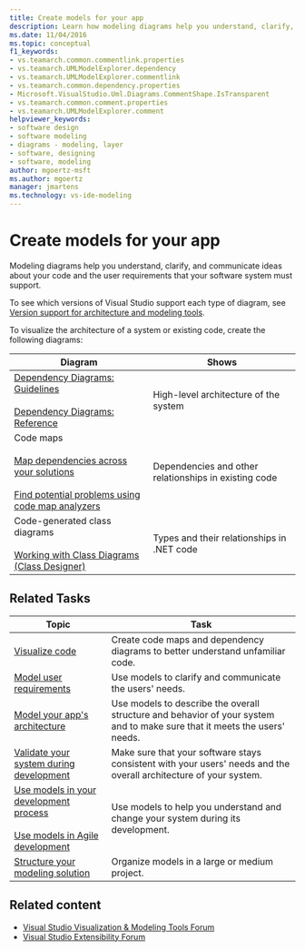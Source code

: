 ```yaml
---
title: Create models for your app
description: Learn how modeling diagrams help you understand, clarify, and communicate ideas about your code and the user requirements that your software system must support.
ms.date: 11/04/2016
ms.topic: conceptual
f1_keywords:
- vs.teamarch.common.commentlink.properties
- vs.teamarch.UMLModelExplorer.dependency
- vs.teamarch.UMLModelExplorer.commentlink
- vs.teamarch.common.dependency.properties
- Microsoft.VisualStudio.Uml.Diagrams.CommentShape.IsTransparent
- vs.teamarch.common.comment.properties
- vs.teamarch.UMLModelExplorer.comment
helpviewer_keywords:
- software design
- software modeling
- diagrams - modeling, layer
- software, designing
- software, modeling
author: mgoertz-msft
ms.author: mgoertz
manager: jmartens
ms.technology: vs-ide-modeling
---
```

# Create models for your app


Modeling diagrams help you understand, clarify, and communicate ideas about your code and the user requirements that your software system must support.

To see which versions of Visual Studio support each type of diagram, see [Version support for architecture and modeling tools](../modeling/analyze-and-model-your-architecture.md#VersionSupport).

To visualize the architecture of a system or existing code, create the following diagrams:

|**Diagram**|**Shows**|
|-|-|
|[Dependency Diagrams: Guidelines](../modeling/layer-diagrams-guidelines.md)<br /><br /> [Dependency Diagrams: Reference](../modeling/layer-diagrams-reference.md)|High-level architecture of the system|
|Code maps<br /><br /> [Map dependencies across your solutions](../modeling/map-dependencies-across-your-solutions.md)<br /><br /> [Find potential problems using code map analyzers](../modeling/find-potential-problems-using-code-map-analyzers.md)|Dependencies and other relationships in existing code|
|Code-generated class diagrams<br /><br /> [Working with Class Diagrams (Class Designer)](../ide/class-designer/designing-and-viewing-classes-and-types.md)|Types and their relationships in .NET code|

## Related Tasks

|**Topic**|**Task**|
|-|-|
|[Visualize code](../modeling/visualize-code.md)|Create code maps and dependency diagrams to better understand unfamiliar code.|
|[Model user requirements](../modeling/model-user-requirements.md)|Use models to clarify and communicate the users' needs.|
|[Model your app's architecture](../modeling/model-your-app-s-architecture.md)|Use models to describe the overall structure and behavior of your system and to make sure that it meets the users' needs.|
|[Validate your system during development](../modeling/validate-your-system-during-development.md)|Make sure that your software stays consistent with your users' needs and the overall architecture of your system.|
|[Use models in your development process](../modeling/use-models-in-your-development-process.md)<br /><br /> [Use models in Agile development](/previous-versions/ff398061(v=vs.140))|Use models to help you understand and change your system during its development.|
|[Structure your modeling solution](../modeling/structure-your-modeling-solution.md)|Organize models in a large or medium project.|

## Related content

- [Visual Studio Visualization & Modeling Tools Forum](https://social.msdn.microsoft.com/Forums/en-US/home?forum=vsarch)
- [Visual Studio Extensibility Forum](https://social.msdn.microsoft.com/Forums/vstudio/home?forum=vsx)